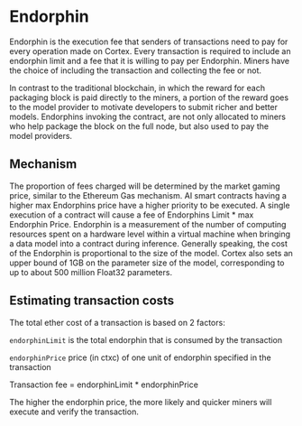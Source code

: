 # Endorphin

Endorphin is the execution fee that senders of transactions need to pay for every operation made on Cortex. Every transaction is required to include an endorphin limit and a fee that it is willing to pay per Endorphin. Miners have the choice of including the transaction and collecting the fee or not. 

In contrast to the traditional blockchain, in which the reward for each packaging block is paid directly to the miners, a portion of the reward goes to the model provider to motivate developers to submit richer and better models. Endorphins invoking the contract, are not only allocated to miners who help package the block on the full node, but also used to pay the model providers. 

## Mechanism

The proportion of fees charged will be determined by the market gaming price, similar to the Ethereum Gas mechanism. AI smart contracts having a higher max Endorphins price have a higher priority to be executed. A single execution of a contract will cause a fee of Endorphins Limit * max Endorphin Price. Endorphin is a measurement of the number of computing resources spent on a hardware level within a virtual machine when bringing a data model into a contract during inference. Generally speaking, the cost of the Endorphin is proportional to the size of the model. Cortex also sets an upper bound of 1GB on the parameter size of the model, corresponding to up to about 500 million Float32 parameters.

## Estimating transaction costs

The total ether cost of a transaction is based on 2 factors:

`endorphinLimit` is the total endorphin that is consumed by the transaction

`endorphinPrice` price (in ctxc) of one unit of endorphin specified in the transaction

Transaction fee = endorphinLimit * endorphinPrice

The higher the endorphin price, the more likely and quicker miners will execute and verify the transaction. 